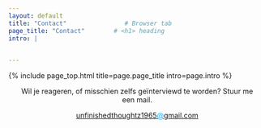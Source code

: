 ```yaml
---
layout: default
title: "Contact"                # Browser tab
page_title: "Contact"        # <h1> heading
intro: |
  

---
```


{% include page_top.html 
   title=page.page_title 
   intro=page.intro 
%}

<style>
#button {
  visibility: hidden;
   }
</style>

<div class="custom-section">
  
<div style="text-align:center; margin: 0px 8px 0px 12px">
  <p>Wil je reageren, of misschien zelfs geïnterviewd te worden? Stuur me een mail.</p>
  <p><a href="mailto:unfinishedthoughtz1965@gmail.com">unfinishedthoughtz1965<span style="color: rgb(0, 174, 255);">@</span>gmail.com</a></p>
  </div>
  
</div>

